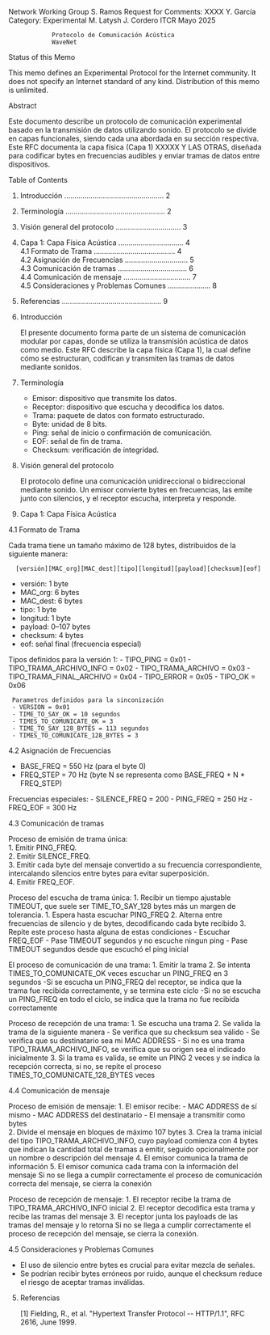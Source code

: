 Network Working Group                                       S. Ramos
Request for Comments: XXXX                                  Y. García
Category: Experimental                                      M. Latysh
                                                            J. Cordero
                                                            ITCR
                                                            Mayo 2025

                Protocolo de Comunicación Acústica
                WaveNet


Status of this Memo

   This memo defines an Experimental Protocol for the Internet community.
   It does not specify an Internet standard of any kind. Distribution of
   this memo is unlimited.

Abstract

   Este documento describe un protocolo de comunicación experimental
   basado en la transmisión de datos utilizando sonido. El protocolo se
   divide en capas funcionales, siendo cada una abordada en su sección
   respectiva. Este RFC documenta la capa física (Capa 1) XXXXX Y LAS OTRAS,
   diseñada para codificar bytes en frecuencias audibles y enviar tramas
   de datos entre dispositivos.

Table of Contents

   1. Introducción ................................................. 2  
   2. Terminología ................................................. 2  
   3. Visión general del protocolo ................................ 3  
   4. Capa 1: Capa Física Acústica ................................ 4  
      4.1 Formato de Trama ........................................ 4  
      4.2 Asignación de Frecuencias ............................... 5  
      4.3 Comunicación de tramas .................................. 6  
      4.4 Comunicación de mensaje ................................. 7  
      4.5 Consideraciones y Problemas Comunes ..................... 8  
   5. Referencias ................................................. 9  

1. Introducción

   El presente documento forma parte de un sistema de comunicación
   modular por capas, donde se utiliza la transmisión acústica de
   datos como medio. Este RFC describe la capa física (Capa 1), la
   cual define cómo se estructuran, codifican y transmiten las tramas
   de datos mediante sonidos.

2. Terminología

   - Emisor: dispositivo que transmite los datos.
   - Receptor: dispositivo que escucha y decodifica los datos.
   - Trama: paquete de datos con formato estructurado.
   - Byte: unidad de 8 bits.
   - Ping: señal de inicio o confirmación de comunicación.
   - EOF: señal de fin de trama.
   - Checksum: verificación de integridad.

3. Visión general del protocolo

   El protocolo define una comunicación unidireccional o bidireccional
   mediante sonido. Un emisor convierte bytes en frecuencias, las emite
   junto con silencios, y el receptor escucha, interpreta y responde.

4. Capa 1: Capa Física Acústica

4.1 Formato de Trama

   Cada trama tiene un tamaño máximo de 128 bytes, distribuidos de la
   siguiente manera:

      [versión][MAC_org][MAC_dest][tipo][longitud][payload][checksum][eof]

   - versión: 1 byte
   - MAC_org: 6 bytes
   - MAC_dest: 6 bytes
   - tipo: 1 byte
   - longitud: 1 byte
   - payload: 0–107 bytes
   - checksum: 4 bytes
   - eof: señal final (frecuencia especial)

   Tipos definidos para la versión 1:
     - TIPO_PING = 0x01
     - TIPO_TRAMA_ARCHIVO_INFO = 0x02
     - TIPO_TRAMA_ARCHIVO = 0x03
     - TIPO_TRAMA_FINAL_ARCHIVO = 0x04
     - TIPO_ERROR = 0x05
     - TIPO_OK = 0x06
     
     Parametros definidos para la sinconización
     - VERSION = 0x01  
     - TIME_TO_SAY_OK = 10 segundos
     - TIMES_TO_COMUNICATE_OK = 3  
     - TIME_TO_SAY_128_BYTES = 113 segundos  
     - TIMES_TO_COMUNICATE_128_BYTES = 3  

 4.2 Asignación de Frecuencias

   - BASE_FREQ = 550 Hz (para el byte 0)
   - FREQ_STEP = 70 Hz
     (byte N se representa como BASE_FREQ + N * FREQ_STEP)

   Frecuencias especiales:
     - SILENCE_FREQ = 200
     - PING_FREQ = 250 Hz
     - FREQ_EOF = 300 Hz


 4.3 Comunicación de tramas
 
   
   Proceso de emisión de trama única:  
     1. Emitir PING_FREQ.  
     2. Emitir SILENCE_FREQ.  
     3. Emitir cada byte del mensaje convertido a su frecuencia correspondiente,  
        intercalando silencios entre bytes para evitar superposición.  
     4. Emitir FREQ_EOF.
     
   
   Proceso del escucha de trama única:
   	1. Recibir un tiempo ajustable TIMEOUT, que suele ser 
   	TIME_TO_SAY_128 bytes más un margen de tolerancia.
   	1. Espera hasta escuchar PING_FREQ
   	2. Alterna entre frecuencias de silencio y de bytes, decodificando cada byte
   	recibido
   	3. Repite este proceso hasta alguna de estas condiciones
   		- Escuchar FREQ_EOF
   		- Pase TIMEOUT segundos y no escuche ningun ping
   		- Pase TIMEOUT segundos desde que escuchó el ping inicial
   		
   El proceso de comunicación de una trama:
   	1. Emitir la trama
   	2. Se intenta TIMES_TO_COMUNICATE_OK veces escuchar un PING_FREQ en 3 segundos
   		-Si se escucha un PING_FREQ del receptor, se indica que la trama fue recibida
   		correctamente, y se termina este ciclo
   		-Si no se escucha un PING_FREQ en todo el ciclo, se indica que la trama
   		no fue recibida correctamente
 
   Proceso de recepción de una trama:
   	1. Se escucha una trama
   	2. Se valida la trama de la siguiente manera
   	  - Se verifica que su checksum sea válido
   	  - Se verifica que su destinatario sea mi MAC ADDRESS
   	  - Si no es una trama TIPO_TRAMA_ARCHIVO_INFO, se verifica que
   	  su origen sea el indicado inicialmente
   	3. Si la trama es valida, se emite un PING 2 veces y se indica la recepción correcta,
        si no, se repite el proceso TIMES_TO_COMUNICATE_128_BYTES veces
   		
 4.4 Comunicación de mensaje
 	
   Proceso de emisión de mensaje:
        1. El emisor recibe:
   		- MAC ADDRESS de sí mismo 
   		- MAC ADDRESS del destinatario
   		- El mensaje a transmitir como bytes  
   	2. Divide el mensaje en bloques de máximo 107 bytes
   	3. Crea la trama inicial del tipo TIPO_TRAMA_ARCHIVO_INFO, cuyo payload
   	comienza con 4 bytes que indican la cantidad total de tramas a emitir,
   	seguido opcionalmente por un nombre o descripción del mensaje
   	4. El emisor comunica la trama de información
   	5. El emisor comunica cada trama con la información del mensaje
   Si no se llega a cumplir correctamente el proceso de comunicación correcta del mensaje,
   se cierra la conexión
   
   Proceso de recepción de mensaje:
        1. El receptor recibe la trama de TIPO_TRAMA_ARCHIVO_INFO inicial
        2. El receptor decodifica esta trama y recibe las tramas del mensaje
        3. El receptor junta los payloads de las tramas del mensaje y lo retorna
   Si no se llega a cumplir correctamente el proceso de recepción del mensaje,
   se cierra la conexión.


4.5 Consideraciones y Problemas Comunes

   - El uso de silencio entre bytes es crucial para evitar mezcla de señales.
   - Se podrían recibir bytes erróneos por ruido, aunque el checksum
     reduce el riesgo de aceptar tramas inválidas.

5. Referencias

   [1] Fielding, R., et al. "Hypertext Transfer Protocol -- HTTP/1.1",
       RFC 2616, June 1999.


